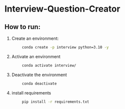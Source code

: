 # Interview-Question-Creator

## How to run:

1. Create an environment:

```bash
        conda create -p interview python=3.10 -y
```

2. Activate an environment

```bash
        conda activate interview/
```

3. Deactivate the environment

```bash
        conda deactivate
```

4. install requirements

```bash
        pip install -r requirements.txt
```

